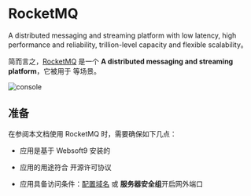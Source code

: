 # RocketMQ

A distributed messaging and streaming platform with low latency, high performance and reliability, trillion-level capacity and flexible scalability。  

简而言之，[RocketMQ](https://rocketmq.apache.org/) 是一个 **A distributed messaging and streaming platform**，它被用于  等场景。   


![console](https://libs.websoft9.com/Websoft9/DocsPicture/en/rocketmq/rocketmq-console-websoft9.png)


## 准备

在参阅本文档使用 RocketMQ 时，需要确保如下几点：

- 应用是基于 Websoft9 安装的

- 应用的用途符合 [](https://some_license_url) 开源许可协议

- 应用具备访问条件：[配置域名](./guide/appsetdomain) 或 **服务器安全组**开启网外端口